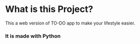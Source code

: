 # What is this Project?

This a web version of TO-DO app to make your lifestyle easier.

### It is made with Python
